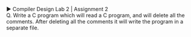 ▶️ Compiler Design Lab 2 | Assignment 2<br/>
Q. Write a C program which will read a C program, and will delete all the comments. After deleting all the comments it will write the program in a separate file.
